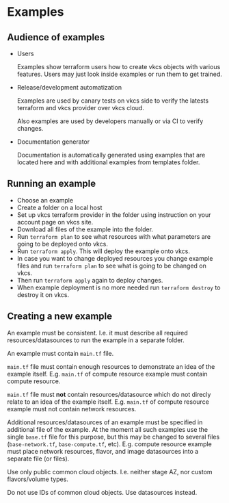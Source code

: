 # Examples

## Audience of examples

- Users

    Examples show terraform users how to create vkcs objects with various features.
    Users may just look inside examples or run them to get trained.

- Release/development automatization

    Examples are used by canary tests on vkcs side to verify the latests terraform
    and vkcs provider over vkcs cloud.

    Also examples are used by developers manually or via CI to verify changes.

- Documentation generator

    Documentation is automatically generated using examples that are located here
    and with additional examples from templates folder.

## Running an example

- Choose an example
- Create a folder on a local host
- Set up vkcs terraform provider in the folder using instruction on your account page on vkcs site.
- Download all files of the example into the folder.
- Run `terraform plan` to see what resources with what parameters are going to be deployed onto vkcs.
- Run `terraform apply`. This will deploy the example onto vkcs.
- In case you want to change deployed resources you change example files and run `terraform plan` to see
what is going to be changed on vkcs.
- Then run `terraform apply` again to deploy changes.
- When example deployment is no more needed run `terraform destroy` to destroy it on vkcs.

## Creating a new example

An example must be consistent. I.e. it must describe all required resources/datasources
to run the example in a separate folder.

An example must contain `main.tf` file.

`main.tf` file must contain enough resources to demonstrate an idea of the example itself.
E.g. `main.tf` of compute resource example must contain compute resource.

`main.tf` file must **not** contain resources/datasource which do not direcly relate
to an idea of the example itself.
E.g. `main.tf` of compute resource example must not contain network resources.

Additional resources/datasources of an example must be specified in additional file of
the example. At the moment all such examples use the single `base.tf` file for this purpose,
but this may be changed to several files (`base-network.tf`, `base-compute.tf`, etc).
E.g. compute resource example must place network resources, flavor, and image datasources
into a separate file (or files).

Use only public common cloud objects. I.e. neither stage AZ, nor custom flavors/volume types.

Do not use IDs of common cloud objects. Use datasources instead.
